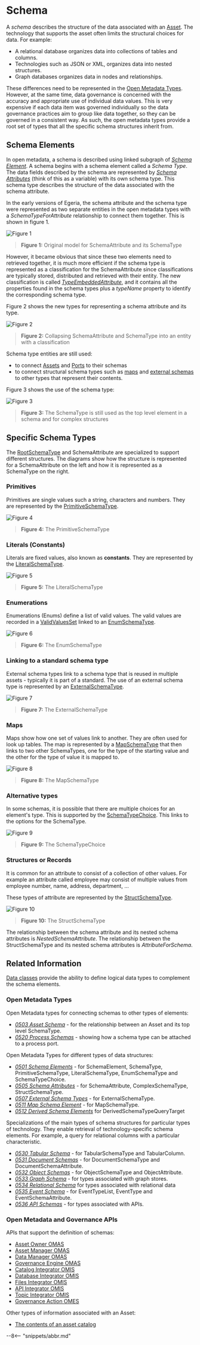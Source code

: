 <!-- SPDX-License-Identifier: CC-BY-4.0 -->
<!-- Copyright Contributors to the Egeria project. -->

# Schema

A *schema* describes the structure of the data associated with an [Asset](/concepts/asset). The technology that supports the asset often limits the structural choices for data. For example:

* A relational database organizes data into collections of tables and columns.
* Technologies such as JSON or XML, organizes data into nested structures.
* Graph databases organizes data in nodes and relationships.

These differences need to be represented in the [Open Metadata Types](/types).  However, at the same time, data governance is concerned with the accuracy and appropriate use of individual data values. This is very expensive if each data item was governed individually so the data governance practices aim to group like data together, so they can be governed in a consistent way.  As such, the open metadata types provide a root set of types that all the specific schema structures inherit from.

## Schema Elements

In open metadata, a schema is described using linked subgraph of [*Schema Element*](/types/5/0501-Schema-Elements).  A schema begins with a schema element called a *Schema Type*. The data fields described by the schema are represented by [*Schema Attributes*](/types/5/0505-Schema-Attributes) (think of this as a variable) with its own schema type. This schema type describes the structure of the data associated with the schema attribute.

In the early versions of Egeria, the schema attribute and the schema type were represented as two separate entities in the open metadata types with a *SchemaTypeForAttribute* relationship to connect them together. This is shown in figure 1.

![Figure 1](/guides/developer/mapping-technology/old-schema-types.svg)
> **Figure 1:** Original model for SchemaAttribute and its SchemaType

However, it became obvious that since these two elements need to retrieved together, it is much more efficient if the schema type is represented as a classification for the SchemaAttribute since classifications are typically stored, distributed and retrieved with their entity. The new classification is called [*TypeEmbeddedAttribute*](/types/5/0505-Schema-Attributes), and it contains all the properties found in the schema types plus a *typeName* property to identify the corresponding schema type.

Figure 2 shows the new types for representing a schema attribute and its type.

![Figure 2](/guides/developer/mapping-technology/generic-schema-attribute.svg)
> **Figure 2:** Collapsing SchemaAttribute and SchemaType into an entity with a classification

Schema type entities are still used:

* to connect [Assets](/types/5/0503-Asset-Schema) and [Ports](/types/5/0520-Process-Schemas) to their schemas
* to connect structural schema types such as [maps](/types/5/0511-Map-Schema-Elements)
  and [external schemas](/types/5/0507-External-Schema-Type) to other types that represent their contents.

Figure 3 shows the use of the schema type:

![Figure 3](/guides/developer/mapping-technology/generic-schema-type.svg)
> **Figure 3:** The SchemaType is still used as the top level element in a schema and for complex structures

## Specific Schema Types

The [RootSchemaType](/types/5/0530-Tabular-Schemas) and SchemaAttribute are specialized to support different structures. The diagrams show how the structure is represented for a SchemaAttribute on the left and how it is represented as a SchemaType on the right.

### Primitives

Primitives are single values such a string, characters and numbers. They are represented by the [PrimitiveSchemaType](/types/5/0501-Schema-Elements).

![Figure 4](/guides/developer/mapping-technology/primitive-schema.svg)
> **Figure 4:** The PrimitiveSchemaType

### Literals (Constants)

Literals are fixed values, also known as **constants**. They are represented by the [LiteralSchemaType](/types/5/0501-Schema-Elements).

![Figure 5](/guides/developer/mapping-technology/literal-schema.svg)
> **Figure 5:** The LiteralSchemaType

### Enumerations

Enumerations (Enums) define a list of valid values.  The valid values are recorded in a [ValidValuesSet](/types/5/0545-Reference-Data) linked to an [EnumSchemaType](/types/5/0501-Schema-Elements).

![Figure 6](/guides/developer/mapping-technology/enum-schema.svg)
> **Figure 6:** The EnumSchemaType

### Linking to a standard schema type

External schema types link to a schema type that is reused in multiple assets - typically it is part of a standard.  The use of an external schema type is represented by an [ExternalSchemaType](/types/5/0507-External-Schema-Type).

![Figure 7](/guides/developer/mapping-technology/external-schema.svg)
> **Figure 7:** The ExternalSchemaType

### Maps

Maps show how one set of values link to another.  They are often used for look up tables.  The map is
represented by a [MapSchemaType](/types/5/0511-Map-Schema-Elements) that then links to two other SchemaTypes, one for the type of the starting value and the other for the type of value it is mapped to.

![Figure 8](/guides/developer/mapping-technology/map-schema.svg)
> **Figure 8:** The MapSchemaType

### Alternative types

In some schemas, it is possible that there are multiple choices for an element's type. This is supported by the [SchemaTypeChoice](/types/5/0501-Schema-Elements). This links to the options for the SchemaType.

![Figure 9](/guides/developer/mapping-technology/schema-choice.svg)
> **Figure 9:** The SchemaTypeChoice

### Structures or Records

It is common for an attribute to consist of a collection of other values.  For example an attribute called employee may consist of multiple values from employee number, name, address, department, ... 

These types of attribute are represented by the [StructSchemaType](/types/5/0505-Schema-Attributes).

![Figure 10](/guides/developer/mapping-technology/struct-schema.svg)
> **Figure 10:** The StructSchemaType

The relationship between the schema attribute and its nested schema attributes is *NestedSchemaAttribute*.
The relationship between the StructSchemaType and its nested schema attributes is *AttributeForSchema*.

## Related Information

[Data classes](/concepts/data-class) provide the ability to define logical data types to complement the schema elements.

### Open Metadata Types

Open Metadata types for connecting schemas to other types of elements:

* *[0503 Asset Schema](/types/5/0503-Asset-Schema)* - for the relationship between an Asset and
  its top level SchemaType.
* *[0520 Process Schemas](/types/5/0520-Process-Schemas)* - showing how a schema type can be attached to a process port.

Open Metadata Types for different types of data structures:

* *[0501 Schema Elements](/types/5/0501-Schema-Elements)* - for SchemaElement, SchemaType,
  PrimitiveSchemaType, LiteralSchemaType, EnumSchemaType and SchemaTypeChoice.
* *[0505 Schema Attributes](/types/5/0505-Schema-Attributes)* - for SchemaAttribute, ComplexSchemaType,
  StructSchemaType.
* *[0507 External Schema Types](/types/5/0507-External-Schema-Type)* - for ExternalSchemaType.
* *[0511 Map Schema Element](/types/5/0511-Map-Schema-Elements)* - for MapSchemaType.
* *[0512 Derived Schema Elements](/types/5/0512-Derived-Schema-Elements)* for DerivedSchemaTypeQueryTarget

Specializations of the main types of schema structures for particular types of technology.
They enable retrieval of technology-specific schema elements.
For example, a query for relational columns with a particular characteristic.

* *[0530 Tabular Schema](/types/5/0530-Tabular-Schemas)* - for TabularSchemaType and TabularColumn.
* *[0531 Document Schemas](/types/5/0531-Document-Schemas)* - for DocumentSchemaType and DocumentSchemaAttribute.
* *[0532 Object Schemas](/types/5/0532-Object-Schemas)* - for ObjectSchemaType and ObjectAttribute.
* *[0533 Graph Schema](/types/5/0533-Graph-Schemas)* - for types associated with graph stores.
* *[0534 Relational Schema](/types/5/0534-Relational-Schemas)* for types associated with relational data
* *[0535 Event Schema](/types/5/0535-Event-Schemas)* - for EventTypeList, EventType and EventSchemaAttribute.
* *[0536 API Schemas](/types/5/0536-API-Schemas)* - for types associated with APIs.

### Open Metadata and Governance APIs
APIs that support the definition of schemas:

* [Asset Owner OMAS](/services/omas/asset-owner/overview)
* [Asset Manager OMAS](/services/omas/asset-manager/overview)
* [Data Manager OMAS](/services/omas/data-manager/overview)
* [Governance Engine OMAS](/services/omas/governance-engine/overview)
* [Catalog Integrator OMIS](/services/omis/catalog-integrator/overview)
* [Database Integrator OMIS](/services/omis/database-integrator/overview)
* [Files Integrator OMIS](/services/omis/files-integrator/overview)
* [API Integrator OMIS](/services/omis/api-integrator/overview)
* [Topic Integrator OMIS](/services/omis/topic-integrator/overview)
* [Governance Action OMES](/services/omes/governance-action/overview)

Other types of information associated with an Asset:

* [The contents of an asset catalog](/patterns/metadata-manager/overview)

--8<-- "snippets/abbr.md"
